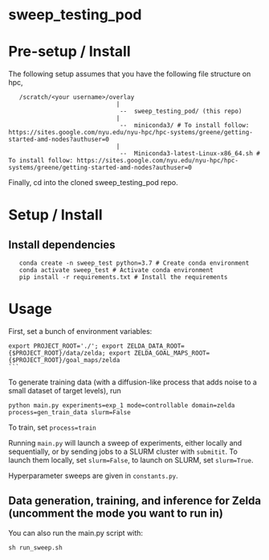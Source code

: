 # sweep_testing_pod

# Pre-setup / Install

The following setup assumes that you have the following file structure on hpc,
```
   /scratch/<your username>/overlay
                              |
                               --  sweep_testing_pod/ (this repo)
                              |
                               --  miniconda3/ # To install follow: https://sites.google.com/nyu.edu/nyu-hpc/hpc-systems/greene/getting-started-amd-nodes?authuser=0
                              |
                               --  Miniconda3-latest-Linux-x86_64.sh # To install follow: https://sites.google.com/nyu.edu/nyu-hpc/hpc-systems/greene/getting-started-amd-nodes?authuser=0
```

Finally, cd into the cloned sweep_testing_pod repo.

# Setup / Install
## Install dependencies
```
   conda create -n sweep_test python=3.7 # Create conda environment
   conda activate sweep_test # Activate conda environment
   pip install -r requirements.txt # Install the requirements
```

# Usage


First, set a bunch of environment variables:
```
export PROJECT_ROOT='./'; export ZELDA_DATA_ROOT={$PROJECT_ROOT}/data/zelda; export ZELDA_GOAL_MAPS_ROOT={$PROJECT_ROOT}/goal_maps/zelda                                              ```
```


To generate training data (with a diffusion-like process that adds noise to a small dataset of target levels), run
```
python main.py experiments=exp_1 mode=controllable domain=zelda process=gen_train_data slurm=False
```

To train, set `process=train`

Running `main.py` will launch a sweep of experiments, either locally and sequentially, or by sending jobs to a SLURM cluster with `submitit`. To launch them locally, set `slurm=False`, to launch on SLURM, set `slurm=True`.

Hyperparameter sweeps are given in `constants.py`.


## Data generation, training, and inference for Zelda (uncomment the mode you want to run in)
You can also run the main.py script with:

```sh run_sweep.sh```

